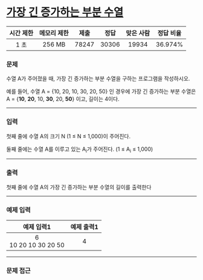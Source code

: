 # [가장 긴 증가하는 부분 수열](https://www.acmicpc.net/problem/11053)

<div align = center>

| 시간 제한 | 메모리 제한 | 제출  | 정답  | 맞은 사람 | 정답 비율 |
| :-------: | :---------: | :---: | :---: | :-------: | :-------: |
|   1 초    |   256 MB    | 78247 | 30306 |   19934   |  36.974%  |


</div>

### 문제

수열 A가 주어졌을 때, 가장 긴 증가하는 부분 수열을 구하는 프로그램을 작성하시오.

예를 들어, 수열 A = {10, 20, 10, 30, 20, 50} 인 경우에 가장 긴 증가하는 부분 수열은 A = {**10**, **20**, 10, **30**, 20, **50**} 이고, 길이는 4이다.

---

### 입력

첫째 줄에 수열 A의 크기 N (1 ≤ N ≤ 1,000)이 주어진다.

둘째 줄에는 수열 A를 이루고 있는 A<sub>i</sub>가 주어진다. (1 ≤ A<sub>i</sub> ≤ 1,000)

---

### 출력

첫째 줄에 수열 A의 가장 긴 증가하는 부분 수열의 길이를 출력한다

---

### 예제 입력

|       예제 입력1        | 예제 출력1 |
| :---------------------: | :--------: |
| 6<br/>10 20 10 30 20 50 |     4      |

---

### 문제 접근